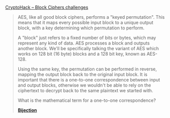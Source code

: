 [CryptoHack – Block Ciphers challenges](https://cryptohack.org/challenges/aes/)

> AES, like all good block ciphers, performs a "keyed permutation". This means that it maps every possible input block to a unique output block, with a key determining which permutation to perform.
>
> A "block" just refers to a fixed number of bits or bytes, which may represent any kind of data. AES processes a block and outputs another block. We'll be specifically talking the variant of AES which works on 128 bit (16 byte) blocks and a 128 bit key, known as AES-128.
>
> Using the same key, the permutation can be performed in reverse, mapping the output block back to the original input block. It is important that there is a one-to-one correspondence between input and output blocks, otherwise we wouldn't be able to rely on the ciphertext to decrypt back to the same plaintext we started with.
>
> What is the mathematical term for a one-to-one correspondence?
> 
> [**Bijection**](https://en.wikipedia.org/wiki/Bijection)
